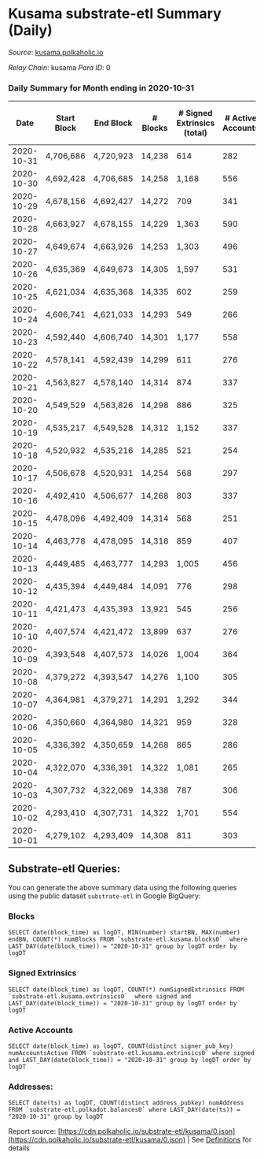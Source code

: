 # Kusama substrate-etl Summary (Daily)

_Source_: [kusama.polkaholic.io](https://kusama.polkaholic.io)

*Relay Chain*: kusama
*Para ID*: 0



### Daily Summary for Month ending in 2020-10-31


| Date | Start Block | End Block | # Blocks | # Signed Extrinsics (total) | # Active Accounts | # Passive | # New | # Addresses with Balances | # Events | # Transfers | # XCM Transfers In | # XCM Transfers Out |
| ---- | ----------- | --------- | -------- | --------------------------- | ----------------- | --------- | ----- | ------------------------- | -------- | ----------- | ------------------ | ------------------- |
| 2020-10-31 | 4,706,686 | 4,720,923 | 14,238  | 614 | 282 |  |  | 23,415 | 54,585 | 236 ($7,746,096.44) |   |   |
| 2020-10-30 | 4,692,428 | 4,706,685 | 14,258  | 1,168 | 556 |  |  |  | 62,524 | 489 ($360,870,247.27) |   |   |
| 2020-10-29 | 4,678,156 | 4,692,427 | 14,272  | 709 | 341 |  |  |  | 54,690 | 281 ($11,737,803.94) |   |   |
| 2020-10-28 | 4,663,927 | 4,678,155 | 14,229  | 1,363 | 590 |  |  |  | 72,881 | 473 ($21,369,677.47) |   |   |
| 2020-10-27 | 4,649,674 | 4,663,926 | 14,253  | 1,303 | 496 |  |  |  | 58,056 | 790 ($69,153,859.79) |   |   |
| 2020-10-26 | 4,635,369 | 4,649,673 | 14,305  | 1,597 | 531 |  |  |  | 68,949 | 1,115 ($82,394,749.52) |   |   |
| 2020-10-25 | 4,621,034 | 4,635,368 | 14,335  | 602 | 259 |  |  |  | 56,462 | 244 ($21,212,759.91) |   |   |
| 2020-10-24 | 4,606,741 | 4,621,033 | 14,293  | 549 | 266 |  |  |  | 53,183 | 247 ($9,006,366.97) |   |   |
| 2020-10-23 | 4,592,440 | 4,606,740 | 14,301  | 1,177 | 558 |  |  |  | 66,298 | 506 ($169,774,108.82) |   |   |
| 2020-10-22 | 4,578,141 | 4,592,439 | 14,299  | 611 | 276 |  |  |  | 55,136 | 230 ($30,569,711.96) |   |   |
| 2020-10-21 | 4,563,827 | 4,578,140 | 14,314  | 874 | 337 |  |  |  | 59,544 | 377 ($22,672,799.34) |   |   |
| 2020-10-20 | 4,549,529 | 4,563,826 | 14,298  | 886 | 325 |  |  |  | 59,470 | 392 ($25,911,640.40) |   |   |
| 2020-10-19 | 4,535,217 | 4,549,528 | 14,312  | 1,152 | 337 |  |  |  | 72,290 | 271 ($9,358,481.49) |   |   |
| 2020-10-18 | 4,520,932 | 4,535,216 | 14,285  | 521 | 254 |  |  |  | 53,375 | 193 ($6,064,817.60) |   |   |
| 2020-10-17 | 4,506,678 | 4,520,931 | 14,254  | 568 | 297 |  |  |  | 53,892 | 161 ($17,904,514.81) |   |   |
| 2020-10-16 | 4,492,410 | 4,506,677 | 14,268  | 803 | 337 |  |  |  | 57,107 | 396 ($29,402,337.71) |   |   |
| 2020-10-15 | 4,478,096 | 4,492,409 | 14,314  | 568 | 251 |  |  |  | 54,990 | 179 ($6,023,295.43) |   |   |
| 2020-10-14 | 4,463,778 | 4,478,095 | 14,318  | 859 | 407 |  |  |  | 62,290 | 312 ($11,789,939.42) |   |   |
| 2020-10-13 | 4,449,485 | 4,463,777 | 14,293  | 1,005 | 456 |  |  |  | 67,595 | 325 ($12,568,600.32) |   |   |
| 2020-10-12 | 4,435,394 | 4,449,484 | 14,091  | 776 | 298 |  |  |  | 55,475 | 433 ($25,543,500.70) |   |   |
| 2020-10-11 | 4,421,473 | 4,435,393 | 13,921  | 545 | 256 |  |  |  | 51,703 | 238 ($5,906,520.23) |   |   |
| 2020-10-10 | 4,407,574 | 4,421,472 | 13,899  | 637 | 276 |  |  |  | 53,718 | 304 ($20,607,196.19) |   |   |
| 2020-10-09 | 4,393,548 | 4,407,573 | 14,026  | 1,004 | 364 |  |  |  | 58,133 | 370 ($11,291,487.33) |   |   |
| 2020-10-08 | 4,379,272 | 4,393,547 | 14,276  | 1,100 | 305 |  |  |  | 53,632 | 651 ($27,554,621.26) |   |   |
| 2020-10-07 | 4,364,981 | 4,379,271 | 14,291  | 1,292 | 344 |  |  |  | 66,111 | 615 ($27,753,870.33) |   |   |
| 2020-10-06 | 4,350,660 | 4,364,980 | 14,321  | 959 | 328 |  |  |  | 54,784 | 517 ($19,839,254.46) |   |   |
| 2020-10-05 | 4,336,392 | 4,350,659 | 14,268  | 865 | 286 |  |  |  | 56,838 | 402 ($81,517,538.61) |   |   |
| 2020-10-04 | 4,322,070 | 4,336,391 | 14,322  | 1,081 | 265 |  |  |  | 69,732 | 324 ($10,662,774.71) |   |   |
| 2020-10-03 | 4,307,732 | 4,322,069 | 14,338  | 787 | 306 |  |  |  | 53,727 | 425 ($12,317,173.43) |   |   |
| 2020-10-02 | 4,293,410 | 4,307,731 | 14,322  | 1,701 | 554 |  |  |  | 77,590 | 550 ($21,476,096.13) |   |   |
| 2020-10-01 | 4,279,102 | 4,293,409 | 14,308  | 811 | 303 |  |  |  | 55,800 | 389 ($25,000,555.73) |   |   |

## Substrate-etl Queries:
You can generate the above summary data using the following queries using the public dataset `substrate-etl` in Google BigQuery:


### Blocks
```
SELECT date(block_time) as logDT, MIN(number) startBN, MAX(number) endBN, COUNT(*) numBlocks FROM `substrate-etl.kusama.blocks0`  where LAST_DAY(date(block_time)) = "2020-10-31" group by logDT order by logDT
```


### Signed Extrinsics
```
SELECT date(block_time) as logDT, COUNT(*) numSignedExtrinsics FROM `substrate-etl.kusama.extrinsics0`  where signed and LAST_DAY(date(block_time)) = "2020-10-31" group by logDT order by logDT
```


### Active Accounts
```
SELECT date(block_time) as logDT, COUNT(distinct signer_pub_key) numAccountsActive FROM `substrate-etl.kusama.extrinsics0` where signed and LAST_DAY(date(block_time)) = "2020-10-31" group by logDT order by logDT
```


### Addresses:
```
SELECT date(ts) as logDT, COUNT(distinct address_pubkey) numAddress FROM `substrate-etl.polkadot.balances0` where LAST_DAY(date(ts)) = "2020-10-31" group by logDT
```



Report source: [https://cdn.polkaholic.io/substrate-etl/kusama/0.json](https://cdn.polkaholic.io/substrate-etl/kusama/0.json) | See [Definitions](/DEFINITIONS.md) for details
